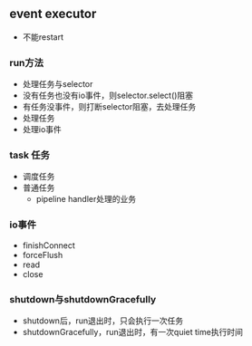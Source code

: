 ## event executor
 * 不能restart
 
 
### run方法
 * 处理任务与selector
 * 没有任务也没有io事件，则selector.select()阻塞
 * 有任务没事件，则打断selector阻塞，去处理任务
 * 处理任务
 * 处理io事件
 
### task 任务
 * 调度任务
 * 普通任务
   + pipeline handler处理的业务
   
### io事件
 * finishConnect
 * forceFlush
 * read
 * close
 
### shutdown与shutdownGracefully
 * shutdown后，run退出时，只会执行一次任务
 * shutdownGracefully，run退出时，有一次quiet time执行时间
 
